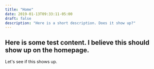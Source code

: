 ```yaml
---
title: "Home"
date: 2019-01-13T09:33:11-05:00
draft: false
description: "Here is a short description. Does it show up?"
---
```


## Here is some test content. I believe this should show up on the homepage. 

Let's see if this shows up. 